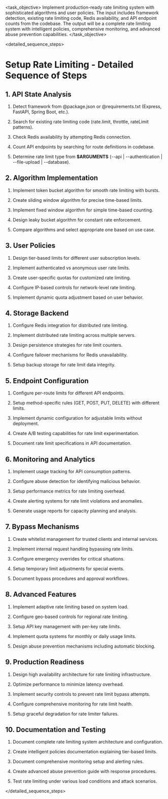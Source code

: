 <task name="Setup Rate Limiting">

<task_objective>
Implement production-ready rate limiting system with sophisticated algorithms and user policies. The input includes framework detection, existing rate limiting code, Redis availability, and API endpoint counts from the codebase. The output will be a complete rate limiting system with intelligent policies, comprehensive monitoring, and advanced abuse prevention capabilities.
</task_objective>

<detailed_sequence_steps>
# Setup Rate Limiting - Detailed Sequence of Steps

## 1. API State Analysis

1. Detect framework from @package.json or @requirements.txt (Express, FastAPI, Spring Boot, etc.).

2. Search for existing rate limiting code (rate.limit, throttle, rateLimit patterns).

3. Check Redis availability by attempting Redis connection.

4. Count API endpoints by searching for route definitions in codebase.

5. Determine rate limit type from **$ARGUMENTS** (--api | --authentication | --file-upload | --database).

## 2. Algorithm Implementation

1. Implement token bucket algorithm for smooth rate limiting with bursts.

2. Create sliding window algorithm for precise time-based limits.

3. Implement fixed window algorithm for simple time-based counting.

4. Design leaky bucket algorithm for constant rate enforcement.

5. Compare algorithms and select appropriate one based on use case.

## 3. User Policies

1. Design tier-based limits for different user subscription levels.

2. Implement authenticated vs anonymous user rate limits.

3. Create user-specific quotas for customized rate limiting.

4. Configure IP-based controls for network-level rate limiting.

5. Implement dynamic quota adjustment based on user behavior.

## 4. Storage Backend

1. Configure Redis integration for distributed rate limiting.

2. Implement distributed rate limiting across multiple servers.

3. Design persistence strategies for rate limit counters.

4. Configure failover mechanisms for Redis unavailability.

5. Setup backup storage for rate limit data integrity.

## 5. Endpoint Configuration

1. Configure per-route limits for different API endpoints.

2. Setup method-specific rules (GET, POST, PUT, DELETE) with different limits.

3. Implement dynamic configuration for adjustable limits without deployment.

4. Create A/B testing capabilities for rate limit experimentation.

5. Document rate limit specifications in API documentation.

## 6. Monitoring and Analytics

1. Implement usage tracking for API consumption patterns.

2. Configure abuse detection for identifying malicious behavior.

3. Setup performance metrics for rate limiting overhead.

4. Create alerting systems for rate limit violations and anomalies.

5. Generate usage reports for capacity planning and analysis.

## 7. Bypass Mechanisms

1. Create whitelist management for trusted clients and internal services.

2. Implement internal request handling bypassing rate limits.

3. Configure emergency overrides for critical situations.

4. Setup temporary limit adjustments for special events.

5. Document bypass procedures and approval workflows.

## 8. Advanced Features

1. Implement adaptive rate limiting based on system load.

2. Configure geo-based controls for regional rate limiting.

3. Setup API key management with per-key rate limits.

4. Implement quota systems for monthly or daily usage limits.

5. Design abuse prevention mechanisms including automatic blocking.

## 9. Production Readiness

1. Design high availability architecture for rate limiting infrastructure.

2. Optimize performance to minimize latency overhead.

3. Implement security controls to prevent rate limit bypass attempts.

4. Configure comprehensive monitoring for rate limit health.

5. Setup graceful degradation for rate limiter failures.

## 10. Documentation and Testing

1. Document complete rate limiting system architecture and configuration.

2. Create intelligent policies documentation explaining tier-based limits.

3. Document comprehensive monitoring setup and alerting rules.

4. Create advanced abuse prevention guide with response procedures.

5. Test rate limiting under various load conditions and attack scenarios.

</detailed_sequence_steps>

</task>
